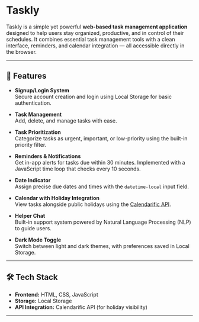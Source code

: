 # Taskly

Taskly is a simple yet powerful **web-based task management application** designed to help users stay organized, productive, and in control of their schedules. It combines essential task management tools with a clean interface, reminders, and calendar integration — all accessible directly in the browser.

---

## 🚀 Features

- **Signup/Login System**  
  Secure account creation and login using Local Storage for basic authentication.

- **Task Management**  
  Add, delete, and manage tasks with ease.

- **Task Prioritization**  
  Categorize tasks as urgent, important, or low-priority using the built-in priority filter.

- **Reminders & Notifications**  
  Get in-app alerts for tasks due within 30 minutes. Implemented with a JavaScript time loop that checks every 10 seconds.

- **Date Indicator**  
  Assign precise due dates and times with the `datetime-local` input field.

- **Calendar with Holiday Integration**  
  View tasks alongside public holidays using the [Calendarific API](https://calendarific.com/).

- **Helper Chat**  
  Built-in support system powered by Natural Language Processing (NLP) to guide users.

- **Dark Mode Toggle**  
  Switch between light and dark themes, with preferences saved in Local Storage.

---

## 🛠️ Tech Stack

- **Frontend:** HTML, CSS, JavaScript  
- **Storage:** Local Storage  
- **API Integration:** Calendarific API (for holiday visibility)

---

